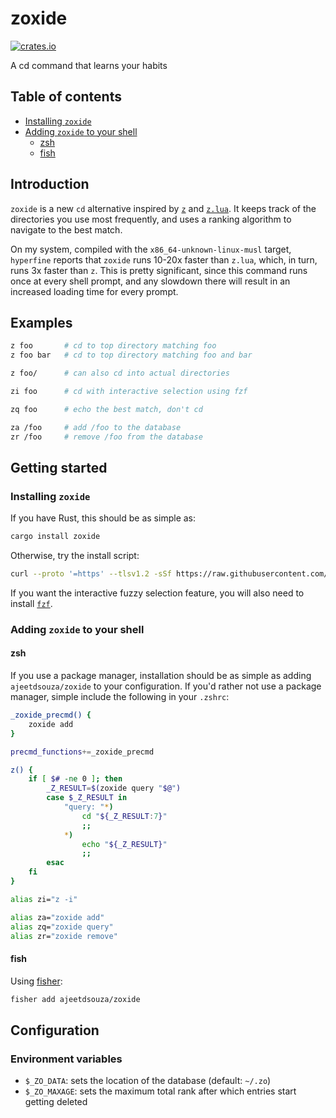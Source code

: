 # zoxide

[![crates.io](https://img.shields.io/crates/v/zoxide)](https://crates.io/crates/zoxide)

A cd command that learns your habits

## Table of contents

- [Installing `zoxide`](#installing-zoxide)
- [Adding `zoxide` to your shell](#adding-zoxide-to-your-shell)
    + [zsh](#zsh)
    + [fish](#fish)

## Introduction

`zoxide` is a new `cd` alternative inspired by [`z`](https://github.com/rupa/z) and [`z.lua`](https://github.com/skywind3000/z.lua). It keeps track of the directories you use most frequently, and uses a ranking algorithm to navigate to the best match.

On my system, compiled with the `x86_64-unknown-linux-musl` target, `hyperfine` reports that `zoxide` runs 10-20x faster than `z.lua`, which, in turn, runs 3x faster than `z`. This is pretty significant, since this command runs once at every shell prompt, and any slowdown there will result in an increased loading time for every prompt.

## Examples

```sh
z foo       # cd to top directory matching foo
z foo bar   # cd to top directory matching foo and bar

z foo/      # can also cd into actual directories

zi foo      # cd with interactive selection using fzf

zq foo      # echo the best match, don't cd

za /foo     # add /foo to the database
zr /foo     # remove /foo from the database
```

## Getting started

### Installing `zoxide`

If you have Rust, this should be as simple as:

```sh
cargo install zoxide
```

Otherwise, try the install script:

```sh
curl --proto '=https' --tlsv1.2 -sSf https://raw.githubusercontent.com/ajeetdsouza/zoxide/master/install.sh | sh
```

If you want the interactive fuzzy selection feature, you will also need to install [`fzf`](https://github.com/junegunn/fzf.git).

### Adding `zoxide` to your shell

#### zsh

If you use a package manager, installation should be as simple as adding `ajeetdsouza/zoxide` to your configuration. If you'd rather not use a package manager, simple include the following in your `.zshrc`:

```sh
_zoxide_precmd() {
    zoxide add
}

precmd_functions+=_zoxide_precmd

z() {
    if [ $# -ne 0 ]; then
        _Z_RESULT=$(zoxide query "$@")
        case $_Z_RESULT in
            "query: "*)
                cd "${_Z_RESULT:7}"
                ;;
            *)
                echo "${_Z_RESULT}"
                ;;
        esac
    fi
}

alias zi="z -i"

alias za="zoxide add"
alias zq="zoxide query"
alias zr="zoxide remove"
```

#### fish
Using [fisher](https://github.com/jorgebucaran/fisher):
```sh
fisher add ajeetdsouza/zoxide
```

## Configuration

### Environment variables

- `$_ZO_DATA`: sets the location of the database (default: `~/.zo`)
- `$_ZO_MAXAGE`: sets the maximum total rank after which entries start getting deleted
